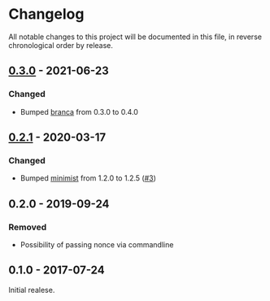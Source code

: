 # Changelog

All notable changes to this project will be documented in this file, in reverse chronological order by release.

## [0.3.0](https://github.com/tuupola/branca-cli/compare/v0.2.1...v0.3.0) - 2021-06-23

### Changed
- Bumped [branca](https://github.com/tuupola/branca-js) from 0.3.0 to 0.4.0

## [0.2.1](https://github.com/tuupola/branca-cli/compare/v0.2.0...v0.2.1) - 2020-03-17

### Changed
- Bumped [minimist](https://github.com/substack/minimist) from 1.2.0 to 1.2.5 ([#3](https://github.com/tuupola/branca-cli/pull/3))

## 0.2.0 - 2019-09-24
### Removed
- Possibility of passing nonce via commandline

## 0.1.0 - 2017-07-24

Initial realese.
